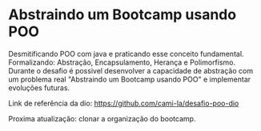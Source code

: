 
# Abstraindo um Bootcamp usando POO 

Desmitificando POO com java e praticando esse conceito fundamental. Formalizando: Abstração, Encapsulamento, Herança e Polimorfismo. 
Durante o desafio é possivel desenvolver a capacidade de abstração com um problema real "Abstraindo um Bootcamp usando POO" e implementar evoluções futuras.

Link de referência da dio: https://github.com/cami-la/desafio-poo-dio

Proxima atualização: clonar a organização do bootcamp.